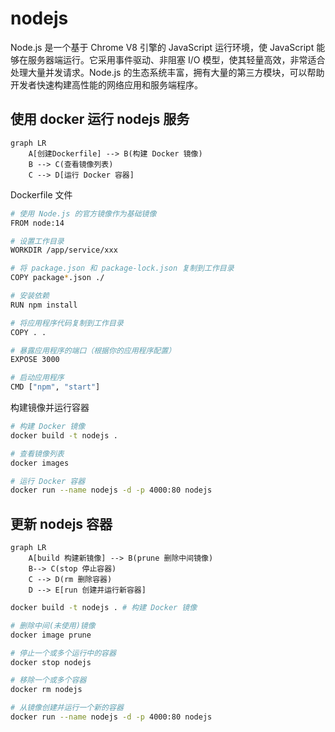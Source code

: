 # nodejs

Node.js 是一个基于 Chrome V8 引擎的 JavaScript 运行环境，使 JavaScript 能够在服务器端运行。它采用事件驱动、非阻塞 I/O 模型，使其轻量高效，非常适合处理大量并发请求。Node.js 的生态系统丰富，拥有大量的第三方模块，可以帮助开发者快速构建高性能的网络应用和服务端程序。

## 使用 docker 运行 nodejs 服务

```mermaid
graph LR
    A[创建Dockerfile] --> B(构建 Docker 镜像)
    B --> C(查看镜像列表)
    C --> D[运行 Docker 容器]
```

Dockerfile 文件

```bash
# 使用 Node.js 的官方镜像作为基础镜像
FROM node:14

# 设置工作目录
WORKDIR /app/service/xxx

# 将 package.json 和 package-lock.json 复制到工作目录
COPY package*.json ./

# 安装依赖
RUN npm install

# 将应用程序代码复制到工作目录
COPY . .

# 暴露应用程序的端口（根据你的应用程序配置）
EXPOSE 3000

# 启动应用程序
CMD ["npm", "start"]
```

构建镜像并运行容器

```bash
# 构建 Docker 镜像
docker build -t nodejs .

# 查看镜像列表
docker images

# 运行 Docker 容器
docker run --name nodejs -d -p 4000:80 nodejs
```

## 更新 nodejs 容器

```mermaid
graph LR
    A[build 构建新镜像] --> B(prune 删除中间镜像)
    B--> C(stop 停止容器)
    C --> D(rm 删除容器)
    D --> E[run 创建并运行新容器]
```

```bash
docker build -t nodejs . # 构建 Docker 镜像

# 删除中间(未使用)镜像
docker image prune

# 停止一个或多个运行中的容器
docker stop nodejs

# 移除一个或多个容器
docker rm nodejs

# 从镜像创建并运行一个新的容器
docker run --name nodejs -d -p 4000:80 nodejs
```
